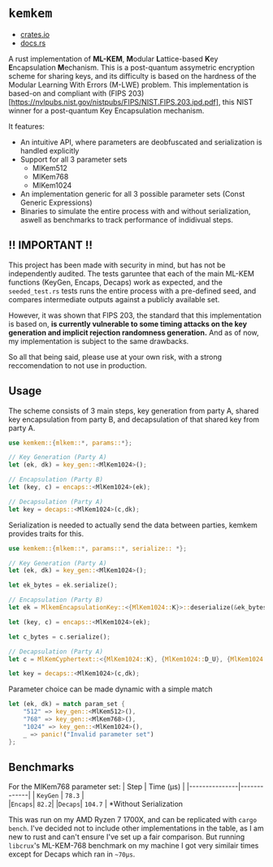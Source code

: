 # `kemkem`

- [crates.io](https://crates.io/crates/kemkem)
- [docs.rs](https://docs.rs/kemkem)


A rust implementation of **ML-KEM**, **M**odular **L**attice-based **K**ey **E**ncapsulation **M**echanism. This is a post-quantum assymetric encryption scheme for sharing keys, and its difficulty is based on the hardness of the Modular Learning With Errors (M-LWE) problem. This implementation is based-on and compliant with (FIPS 203)[https://nvlpubs.nist.gov/nistpubs/FIPS/NIST.FIPS.203.ipd.pdf], this NIST winner for a post-quantum Key Encapsulation mechanism.

It features:
- An intuitive API, where parameters are deobfuscated and serialization is handled explicitly
- Support for all 3 parameter sets 
  - MlKem512
  - MlKem768
  - MlKem1024
- An implementation generic for all 3 possible parameter sets (Const Generic Expressions)
- Binaries to simulate the entire process with and without serialization, aswell as benchmarks to track performance of indidivual steps.

## !! **IMPORTANT** !!
This project has been made with security in mind, but has not be independently audited. The tests garuntee that each of the main ML-KEM functions (KeyGen, Encaps, Decaps) work as expected, and the `seeded_test.rs` tests runs the entire process with a pre-defined seed, and compares intermediate outputs against a publicly available set. 

However, it was shown that FIPS 203, the standard that this implementation is based on, **is currently vulnerable to some timing attacks on the key generation and implicit rejection randomness generation.** And as of now, my implementation is subject to the same drawbacks.

So all that being said, please use at your own risk, with a strong reccomendation to not use in production.

## Usage
The scheme consists of 3 main steps, key generation from party A, shared key encapsulation from party B, and decapsulation of that shared key from party A.
```rust
use kemkem::{mlkem::*, params::*};

// Key Generation (Party A)
let (ek, dk) = key_gen::<MlKem1024>();

// Encapsulation (Party B)
let (key, c) = encaps::<MlKem1024>(ek);

// Decapsulation (Party A)
let key = decaps::<MlKem1024>(c,dk);
```

Serialization is needed to actually send the data between parties, kemkem provides traits for this.
```rust
use kemkem::{mlkem::*, params::*, serialize:: *};

// Key Generation (Party A)
let (ek, dk) = key_gen::<MlKem1024>();

let ek_bytes = ek.serialize();

// Encapsulation (Party B)
let ek = MlkemEncapsulationKey::<{MlKem1024::K}>::deserialize(&ek_bytes);

let (key, c) = encaps::<MlKem1024>(ek);

let c_bytes = c.serialize();

// Decapsulation (Party A)
let c = MlKemCyphertext::<{MlKem1024::K}, {MlKem1024::D_U}, {MlKem1024::D_V}>::deserialize(&c_bytes);

let key = decaps::<MlKem1024>(c,dk);

```

Parameter choice can be made dynamic with a simple match
```rust
let (ek, dk) = match param_set {
    "512" => key_gen::<MlKem512>(),
    "768" => key_gen::<MlKem768>(),
    "1024" => key_gen::<MlKem1024>(),
    _ => panic!("Invalid parameter set")
};
```

## Benchmarks
For the MlKem768 parameter set:
| Step | Time (µs) |
|---------------|-------------|
| `KeyGen`      | `78.3`   |   
|`Encaps`| `82.2`|
|`Decaps`| `104.7` |
*Without Serialization

This was run on my AMD Ryzen 7 1700X, and can be replicated with `cargo bench`. I've decided not to include other implementations in the table, as I am new to rust and can't ensure I've set up a fair comparison. But running `libcrux`'s ML-KEM-768 benchmark on my machine I got very similair times except for Decaps which ran in `~70µs`.

